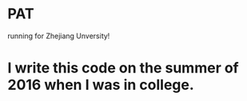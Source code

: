 # PAT
running for Zhejiang Unversity!
# I write this code on the summer of 2016 when I was in college.
